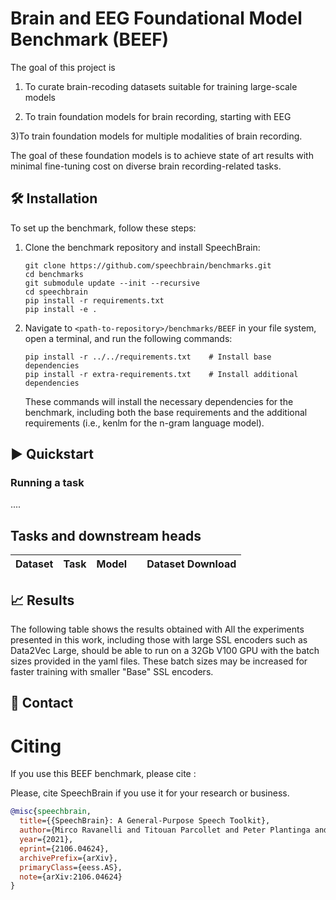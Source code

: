 # Brain and EEG Foundational Model Benchmark (BEEF)
The goal of this project is

1) To curate brain-recoding datasets suitable for training large-scale models

2) To train foundation models for brain recording, starting with EEG

3)To train foundation models for multiple modalities of brain recording.

The goal of these foundation models is to achieve state of art results with minimal fine-tuning  cost on diverse brain recording-related tasks.



## 🛠️️ Installation

To set up the benchmark, follow these steps:


1. Clone the benchmark repository and install SpeechBrain:
   ```shell
   git clone https://github.com/speechbrain/benchmarks.git
   cd benchmarks
   git submodule update --init --recursive
   cd speechbrain
   pip install -r requirements.txt
   pip install -e .
   ```

2. Navigate to `<path-to-repository>/benchmarks/BEEF` in your file system, open a terminal, and run the following commands:

   ```shell
   pip install -r ../../requirements.txt    # Install base dependencies
   pip install -r extra-requirements.txt    # Install additional dependencies
   ```

   These commands will install the necessary dependencies for the benchmark, including both the base requirements and the additional requirements (i.e., kenlm for the n-gram language model).


## ▶️ Quickstart

### Running a task

....


## Tasks and downstream heads

| Dataset | Task                                     | Model    |  | Dataset Download                                         |
|----------|------------------------------------------|-----------------------|---------------------|----------------------------------------------------------|


## 📈️ Results

The following table shows the results obtained with
All the experiments presented in this work, including those with large SSL encoders such as Data2Vec Large, should be able to run on a 32Gb V100 GPU with the batch sizes provided in the yaml files. These batch sizes may be increased for faster training with smaller "Base" SSL encoders.


## 📧 Contact


# **Citing**
If you use this BEEF benchmark, please cite :


Please, cite SpeechBrain if you use it for your research or business.

```bibtex
@misc{speechbrain,
  title={{SpeechBrain}: A General-Purpose Speech Toolkit},
  author={Mirco Ravanelli and Titouan Parcollet and Peter Plantinga and Aku Rouhe and Samuele Cornell and Loren Lugosch and Cem Subakan and Nauman Dawalatabad and Abdelwahab Heba and Jianyuan Zhong and Ju-Chieh Chou and Sung-Lin Yeh and Szu-Wei Fu and Chien-Feng Liao and Elena Rastorgueva and François Grondin and William Aris and Hwidong Na and Yan Gao and Renato De Mori and Yoshua Bengio},
  year={2021},
  eprint={2106.04624},
  archivePrefix={arXiv},
  primaryClass={eess.AS},
  note={arXiv:2106.04624}
}
```
